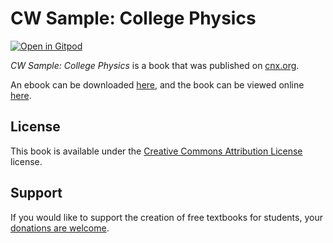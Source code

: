 # CW Sample: College Physics

[![Open in Gitpod](https://gitpod.io/button/open-in-gitpod.svg)](https://gitpod.io/from-referrer/)

_CW Sample: College Physics_ is a book that was published on [cnx.org](https://cnx.org/).

An ebook can be downloaded [here](https://github.com/cnx-user-books/cnxbook-cw-sample-college-physics/releases/latest), and the book can be viewed online [here](https://github.com/cnx-user-books/cnxbook-cw-sample-college-physics/releases/latest).

## License
This book is available under the [Creative Commons Attribution License](./LICENSE) license.

## Support
If you would like to support the creation of free textbooks for students, your [donations are welcome](https://riceconnect.rice.edu/donation/support-openstax-banner).

